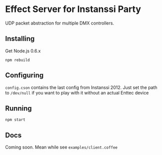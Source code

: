 # Effect Server for Instanssi Party

UDP packet abstraction for multiple DMX controllers.

## Installing

Get Node.js 0.6.x

    npm rebuild

## Configuring

`config.cson` contains the last config from Instanssi 2012. Just set the path
to `/dev/null` if you want to play with it without an actual Enttec device

## Running

    npm start

## Docs

Coming soon. Mean while see `examples/client.coffee`
